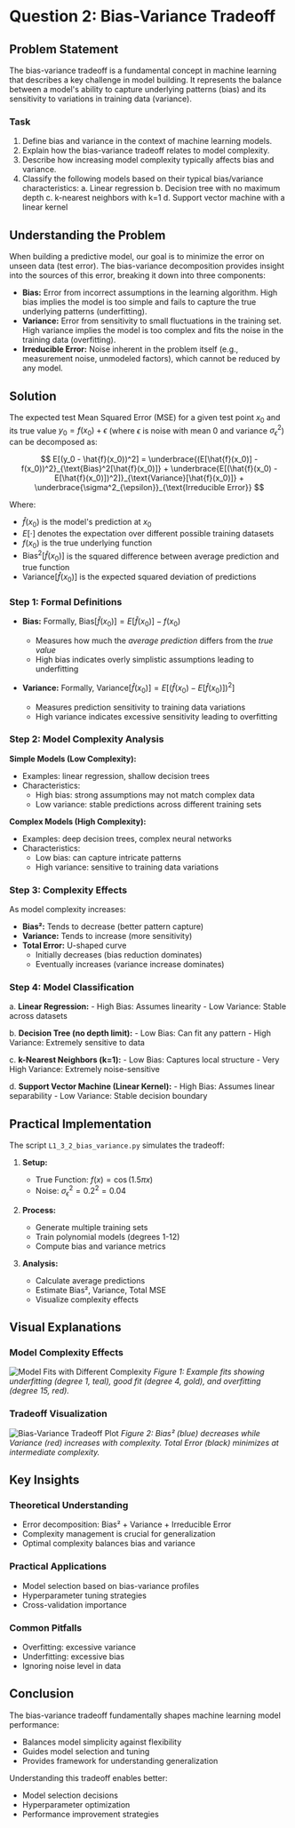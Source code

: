 # Question 2: Bias-Variance Tradeoff

## Problem Statement
The bias-variance tradeoff is a fundamental concept in machine learning that describes a key challenge in model building. It represents the balance between a model's ability to capture underlying patterns (bias) and its sensitivity to variations in training data (variance).

### Task
1.  Define bias and variance in the context of machine learning models.
2.  Explain how the bias-variance tradeoff relates to model complexity.
3.  Describe how increasing model complexity typically affects bias and variance.
4.  Classify the following models based on their typical bias/variance characteristics:
    a.  Linear regression
    b.  Decision tree with no maximum depth
    c.  k-nearest neighbors with k=1
    d.  Support vector machine with a linear kernel

## Understanding the Problem
When building a predictive model, our goal is to minimize the error on unseen data (test error). The bias-variance decomposition provides insight into the sources of this error, breaking it down into three components:

-   **Bias:** Error from incorrect assumptions in the learning algorithm. High bias implies the model is too simple and fails to capture the true underlying patterns (underfitting).
-   **Variance:** Error from sensitivity to small fluctuations in the training set. High variance implies the model is too complex and fits the noise in the training data (overfitting).
-   **Irreducible Error:** Noise inherent in the problem itself (e.g., measurement noise, unmodeled factors), which cannot be reduced by any model.

## Solution

The expected test Mean Squared Error (MSE) for a given test point $x_0$ and its true value $y_0 = f(x_0) + \epsilon$ (where $\epsilon$ is noise with mean 0 and variance $\sigma^2_{\epsilon}$) can be decomposed as:

$$ E[(y_0 - \hat{f}(x_0))^2] = \underbrace{(E[\hat{f}(x_0)] - f(x_0))^2}_{\text{Bias}^2[\hat{f}(x_0)]} + \underbrace{E[(\hat{f}(x_0) - E[\hat{f}(x_0)])^2]}_{\text{Variance}[\hat{f}(x_0)]} + \underbrace{\sigma^2_{\epsilon}}_{\text{Irreducible Error}} $$

Where:
-   $\hat{f}(x_0)$ is the model's prediction at $x_0$
-   $E[\cdot]$ denotes the expectation over different possible training datasets
-   $f(x_0)$ is the true underlying function
-   $\text{Bias}^2[\hat{f}(x_0)]$ is the squared difference between average prediction and true function
-   $\text{Variance}[\hat{f}(x_0)]$ is the expected squared deviation of predictions

### Step 1: Formal Definitions

-   **Bias:** Formally, $\text{Bias}[\hat{f}(x_0)] = E[\hat{f}(x_0)] - f(x_0)$
    - Measures how much the *average prediction* differs from the *true value*
    - High bias indicates overly simplistic assumptions leading to underfitting

-   **Variance:** Formally, $\text{Variance}[\hat{f}(x_0)] = E[(\hat{f}(x_0) - E[\hat{f}(x_0)])^2]$
    - Measures prediction sensitivity to training data variations
    - High variance indicates excessive sensitivity leading to overfitting

### Step 2: Model Complexity Analysis

**Simple Models (Low Complexity):**
-   Examples: linear regression, shallow decision trees
-   Characteristics:
    -   High bias: strong assumptions may not match complex data
    -   Low variance: stable predictions across different training sets

**Complex Models (High Complexity):**
-   Examples: deep decision trees, complex neural networks
-   Characteristics:
    -   Low bias: can capture intricate patterns
    -   High variance: sensitive to training data variations

### Step 3: Complexity Effects

As model complexity increases:
-   **Bias²:** Tends to decrease (better pattern capture)
-   **Variance:** Tends to increase (more sensitivity)
-   **Total Error:** U-shaped curve
    -   Initially decreases (bias reduction dominates)
    -   Eventually increases (variance increase dominates)

### Step 4: Model Classification

a.  **Linear Regression:**
    -   High Bias: Assumes linearity
    -   Low Variance: Stable across datasets

b.  **Decision Tree (no depth limit):**
    -   Low Bias: Can fit any pattern
    -   High Variance: Extremely sensitive to data

c.  **k-Nearest Neighbors (k=1):**
    -   Low Bias: Captures local structure
    -   Very High Variance: Extremely noise-sensitive

d.  **Support Vector Machine (Linear Kernel):**
    -   High Bias: Assumes linear separability
    -   Low Variance: Stable decision boundary

## Practical Implementation

The script `L1_3_2_bias_variance.py` simulates the tradeoff:

1.  **Setup:**
    -   True Function: $f(x) = \cos(1.5 \pi x)$
    -   Noise: $\sigma^2_{\epsilon} = 0.2^2 = 0.04$

2.  **Process:**
    -   Generate multiple training sets
    -   Train polynomial models (degrees 1-12)
    -   Compute bias and variance metrics

3.  **Analysis:**
    -   Calculate average predictions
    -   Estimate Bias², Variance, Total MSE
    -   Visualize complexity effects

## Visual Explanations

### Model Complexity Effects
![Model Fits with Different Complexity](../Images/L1_3_Quiz_2/model_complexity_fits.png)
*Figure 1: Example fits showing underfitting (degree 1, teal), good fit (degree 4, gold), and overfitting (degree 15, red).*

### Tradeoff Visualization
![Bias-Variance Tradeoff Plot](../Images/L1_3_Quiz_2/bias_variance_tradeoff_plot.png)
*Figure 2: Bias² (blue) decreases while Variance (red) increases with complexity. Total Error (black) minimizes at intermediate complexity.*

## Key Insights

### Theoretical Understanding
-   Error decomposition: Bias² + Variance + Irreducible Error
-   Complexity management is crucial for generalization
-   Optimal complexity balances bias and variance

### Practical Applications
-   Model selection based on bias-variance profiles
-   Hyperparameter tuning strategies
-   Cross-validation importance

### Common Pitfalls
-   Overfitting: excessive variance
-   Underfitting: excessive bias
-   Ignoring noise level in data

## Conclusion

The bias-variance tradeoff fundamentally shapes machine learning model performance:
-   Balances model simplicity against flexibility
-   Guides model selection and tuning
-   Provides framework for understanding generalization

Understanding this tradeoff enables better:
-   Model selection decisions
-   Hyperparameter optimization
-   Performance improvement strategies